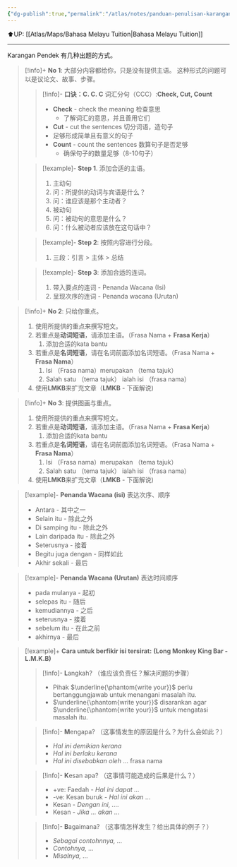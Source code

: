 ```yaml
---
{"dg-publish":true,"permalink":"/atlas/notes/panduan-penulisan-karangan-pendek-form-1-3/"}
---
```


⬆️UP: [[Atlas/Maps/Bahasa Melayu Tuition\|Bahasa Melayu Tuition]]

---

Karangan Pendek 有几种出题的方式。

> [!info]+ **No 1**: 大部分内容都给你，只是没有提供主语。
> 这种形式的问题可以是议论文、故事、步骤。
>
> > [!info]- **口诀：C. C. C**
> > 词汇分句（CCC）:**Check, Cut, Count**  
> > - **Check** - check the meaning 检查意思
> > 	- 了解词汇的意思，并且善用它们
> > - **Cut** - cut the sentences 切分词语，造句子
> >	- 足够形成简单且有意义的句子
> > - **Count** - count the sentences 数算句子是否足够
> > 	- 确保句子的数量足够（8-10句子）
> 
> > [!example]- **Step 1**. 添加合适的主语。
> > 1. 主动句
> >	1. 问：所提供的动词与宾语是什么？
> >	2. 问：谁应该是那个主动者？
> > 2. 被动句
> >	1. 问：被动句的意思是什么？
> >	2. 问：什么被动者应该放在这句话中？
> 
> > [!example]- **Step 2**: 按照内容进行分段。
> > 1. 三段：引言 > 主体 > 总结
> 
> > [!example]- **Step 3**: 添加合适的连词。
> > 1. 带入要点的连词 - Penanda Wacana (Isi)
> > 2. 呈现次序的连词 - Penanda wacana (Urutan)

> [!info]+ **No 2**: 只给你重点。
> 1. 使用所提供的重点来撰写短文。
> 	1. 若重点是**动词短语**，请添加主语。（Frasa Nama + **Frasa Kerja**）
> 		1. 添加合适的kata bantu
> 	2. 若重点是**名词短语**，请在名词前面添加名词短语。（Frasa Nama + **Frasa Nama**）
> 		1. Isi （Frasa nama）merupakan （tema tajuk）
> 		2. Salah satu （tema tajuk） ialah isi （frasa nama）
> 2. 使用**LMKB**来扩充文章（**LMKB** - 下面解说)

> [!info]+ **No 3**: 提供图画与重点。
> 
> 1. 使用所提供的重点来撰写短文。
> 	1. 若重点是**动词短语**，请添加主语。（Frasa Nama + **Frasa Kerja**）
> 		1. 添加合适的kata bantu
> 	2. 若重点是**名词短语**，请在名词前面添加名词短语。（Frasa Nama + **Frasa Nama**）
> 		1. Isi （Frasa nama）merupakan （tema tajuk）
> 		2. Salah satu （tema tajuk） ialah isi （frasa nama）
> 2. 使用**LMKB**来扩充文章（**LMKB** - 下面解说)


> [!example]- **Penanda Wacana (isi)**  表达次序、顺序
> - Antara - 其中之一
> - Selain itu - 除此之外
> - Di samping itu - 除此之外
> - Lain daripada itu - 除此之外
> - Seterusnya - 接着
> - Begitu juga dengan - 同样如此
> - Akhir sekali - 最后

> [!example]- **Penanda Wacana (Urutan)** 表达时间顺序
> - pada mulanya - 起初
> - selepas itu - 随后
> - kemudiannya - 之后
> - seterusnya - 接着
> - sebelum itu - 在此之前
> - akhirnya - 最后


> [!example]+ **Cara untuk berfikir isi tersirat:** **(Long Monkey King Bar - L.M.K.B)**
> > [!info]- **L**angkah? （谁应该负责任？解决问题的步骤）
> > - Pihak $\underline{\phantom{write your}}$ perlu bertanggungjawab untuk menangani masalah itu.
> > - $\underline{\phantom{write your}}$ disarankan agar $\underline{\phantom{write your}}$ untuk mengatasi masalah itu. 
> 
> > [!info]- **M**engapa?  （这事情发生的原因是什么？为什么会如此？）
> > - *Hal ini demikian kerana*
> > - *Hal ini berlaku kerana*
> > - *Hal ini disebabkan oleh* ... frasa nama
>
> > [!info]- **K**esan apa? （这事情可能造成的后果是什么？）
> > - +ve: Faedah - *Hal ini dapat ...*
> > - -ve: Kesan buruk - *Hal ini akan* ...
> > - Kesan - *Dengan ini, ....*
> > - Kesan - *Jika ... akan ...*
>
> > [!info]- **B**agaimana?  （这事情怎样发生？给出具体的例子？）
> > - *Sebagai contohnnya, ...*
> > - *Contohnya, ...*
> > - *Misalnya, ...*